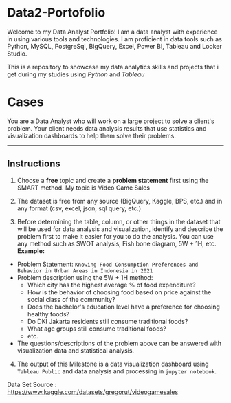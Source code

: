 # Data2-Portofolio

Welcome to my Data Analyst Portfolio! I am a data analyst with experience in using various tools and technologies. I am proficient in data tools such as Python, MySQL, PostgreSql, BigQuery, Excel, Power BI, Tableau and Looker Studio.

This is a repository to showcase my data analytics skills and projects that i get during my studies using *Python* and *Tableau*

# Cases
You are a Data Analyst who will work on a large project to solve a client's problem. Your client needs data analysis results that use statistics and visualization dashboards to help them solve their problems.

---

## Instructions
1. Choose a **free** topic and create a **problem statement** first using the SMART method. My topic is Video Game Sales

2. The dataset is free from any source (BigQuery, Kaggle, BPS, etc.) and in any format (csv, excel, json, sql query, etc.) 

3. Before determining the table, column, or other things in the dataset that will be used for data analysis and visualization, identify and describe the problem first to make it easier for you to do the analysis. You can use any method such as SWOT analysis, Fish bone diagram, 5W + 1H, etc. **Example:**
  - Problem Statement: `Knowing Food Consumption Preferences and Behavior in Urban Areas in Indonesia in 2021`
  - Problem description using the 5W + 1H method:
    + Which city has the highest average % of food expenditure?
    + How is the behavior of choosing food based on price against the social class of the community?
    + Does the bachelor's education level have a preference for choosing healthy foods?
    + Do DKI Jakarta residents still consume traditional foods?
    + What age groups still consume traditional foods?
    + etc.
  - The questions/descriptions of the problem above can be answered with visualization data and statistical analysis.

4. The output of this Milestone is a data visualization dashboard using `Tableau Public` and data analysis and processing in `jupyter notebook`.

Data Set Source : https://www.kaggle.com/datasets/gregorut/videogamesales
